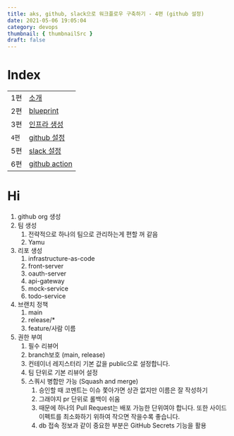 ```yaml
---
title: aks, github, slack으로 워크플로우 구축하기 - 4편 (github 설정)
date: 2021-05-06 19:05:04
category: devops
thumbnail: { thumbnailSrc }
draft: false
---
```


# Index

|       |                                                            |
| ----- | ---------------------------------------------------------- |
| 1편   | [소개](/devops/workflows-with-aks-github-slack-1)          |
| 2편   | [blueprint](/devops/workflows-with-aks-github-slack-2)     |
| 3편   | [인프라 생성](/devops/workflows-with-aks-github-slack-3)   |
| `4편` | [github 설정](/devops/workflows-with-aks-github-slack-4)   |
| 5편   | [slack 설정](/devops/workflows-with-aks-github-slack-5)    |
| 6편   | [github action](/devops/workflows-with-aks-github-slack-6) |

# Hi

1. github org 생성
2. 팀 생성
   1. 전략적으로 하나의 팀으로 관리하는게 편할 꺼 같음
   2. Yamu
3. 리포 생성
   1. infrastructure-as-code
   2. front-server
   3. oauth-server
   4. api-gateway
   5. mock-service
   6. todo-service
4. 브랜치 정책
   1. main
   2. release/\*
   3. feature/사람 이름
5. 권한 부여
   1. 필수 리뷰어
   2. branch보호 (main, release)
   3. 컨테이너 레지스터리 기본 값을 public으로 설정합니다.
   4. 팀 단위로 기본 리뷰어 설정
   5. 스쿼시 병합만 가능 (Squash and merge)
      1. 승인할 때 코멘트는 이슈 쫓아가면 상관 없지만 이름은 잘 작성하기
      2. 그래야지 pr 단위로 롤백이 쉬움
      3. 때문에 하나의 Pull Request는 배포 가능한 단위여야 합니다. 또한 사이드이펙트를 최소화하기 위하여 작으면 작을수록 좋습니다.
      4. db 접속 정보과 같이 중요한 부분은 GitHub Secrets 기능을 활용
